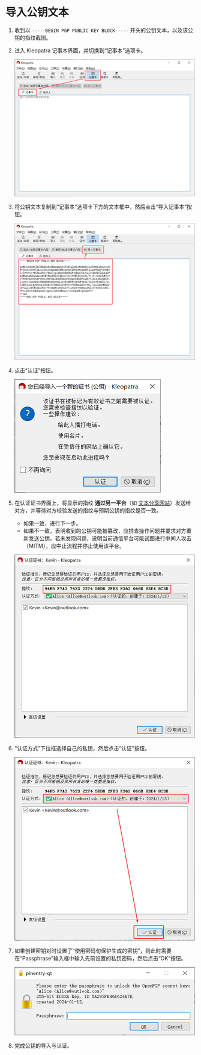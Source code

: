 # 导入公钥文本

1. 收到以 `-----BEGIN PGP PUBLIC KEY BLOCK-----` 开头的公钥文本，以及该公钥的指纹截图。

2. 进入 Kleopatra 记事本界面，并切换到“记事本”选项卡。

    ![记事本](shared/notepad.png)

3. 将公钥文本复制到“记事本”选项卡下方的文本框中，然后点击“导入记事本”按钮。

    ![粘贴公钥和导入记事本](importing-public-key/pasting-and-importing.png)

4. 点击“认证”按钮。

    ![开始认证公钥](importing-public-key/starting-certifying.png)

5. 在认证证书界面上，将显示的指纹 **通过另一平台**（如 [文本分享网站](../pastebin.md)）发送给对方，并等待对方校验发送的指纹与预期公钥的指纹是否一致。

    - 如果一致，进行下一步。
    - 如果不一致，表明收到的公钥可能被篡改，应排查操作问题并要求对方重新发送公钥。若未发现问题，说明当前通信平台可能试图进行中间人攻击（MITM），应中止流程并停止使用该平台。

    ![检查指纹](importing-public-key/checking-fingerprint.png)

6. “认证方式”下拉框选择自己的私钥，然后点击“认证”按钮。

    ![认证公钥](importing-public-key/certifying.png)

7. 如果创建密钥对时设置了“使用密码句保护生成的密钥”，则此时需要在“Passphrase”输入框中输入先前设置的私钥密码，然后点击“OK”按钮。

    ![输入私钥密码](shared/entering-private-key-passphrase.png)

8. 完成公钥的导入与认证。
